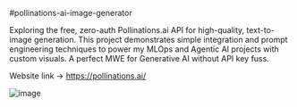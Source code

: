 #pollinations-ai-image-generator

Exploring the free, zero-auth Pollinations.ai API for high-quality, text-to-image generation. This project demonstrates simple integration and prompt engineering techniques to power my MLOps and Agentic AI projects with custom visuals. A perfect MWE for Generative AI without API key fuss.

Website link -> https://pollinations.ai/

![image](https://github.com/user-attachments/assets/c7f8d5ac-2817-44b9-938d-b2708fb8c1ce)

